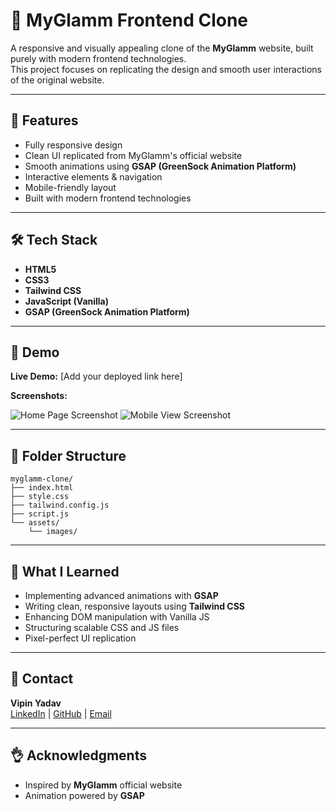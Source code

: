 # 💄 MyGlamm Frontend Clone

A responsive and visually appealing clone of the **MyGlamm** website, built purely with modern frontend technologies.  
This project focuses on replicating the design and smooth user interactions of the original website.

---

## 🚀 Features

- Fully responsive design
- Clean UI replicated from MyGlamm's official website
- Smooth animations using **GSAP (GreenSock Animation Platform)**
- Interactive elements & navigation
- Mobile-friendly layout
- Built with modern frontend technologies

---

## 🛠️ Tech Stack

- **HTML5**
- **CSS3**
- **Tailwind CSS**
- **JavaScript (Vanilla)**
- **GSAP (GreenSock Animation Platform)**

---

## 📸 Demo

**Live Demo:** [Add your deployed link here]

**Screenshots:**

![Home Page Screenshot](#) <!-- Replace with your actual screenshot link -->
![Mobile View Screenshot](#)

---

## 📂 Folder Structure

```
myglamm-clone/
├── index.html
├── style.css
├── tailwind.config.js
├── script.js
└── assets/
    └── images/
```

---

## 🌟 What I Learned

- Implementing advanced animations with **GSAP**
- Writing clean, responsive layouts using **Tailwind CSS**
- Enhancing DOM manipulation with Vanilla JS
- Structuring scalable CSS and JS files
- Pixel-perfect UI replication

---

## 📢 Contact

**Vipin Yadav**  
[LinkedIn](#) | [GitHub](#) | [Email](#)

---

## 👌 Acknowledgments

- Inspired by **MyGlamm** official website
- Animation powered by **GSAP**

